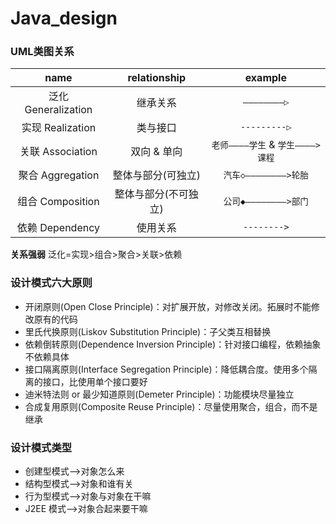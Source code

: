 # Java_design
### UML类图关系
| name | relationship | example |
|:------:|:--------------:|:---------:|
|泛化 Generalization | 继承关系 | `————————▷` |
|实现 Realization | 类与接口 | `---------▷` |
|关联 Association | 双向 & 单向 | `老师————学生` & `学生————>课程` |
|聚合 Aggregation | 整体与部分(可独立) | `汽车◇————————>轮胎` |
|组合 Composition | 整体与部分(不可独立) | `公司◆————————>部门` |
|依赖 Dependency | 使用关系 | `-------->` |

**关系强弱**
泛化=实现\>组合\>聚合\>关联\>依赖

### 设计模式六大原则
 - 开闭原则(Open Close Principle)：对扩展开放，对修改关闭。拓展时不能修改原有的代码
 - 里氏代换原则(Liskov Substitution Principle)：子父类互相替换
 - 依赖倒转原则(Dependence Inversion Principle)：针对接口编程，依赖抽象不依赖具体
 - 接口隔离原则(Interface Segregation Principle)：降低耦合度。使用多个隔离的接口，比使用单个接口要好
 - 迪米特法则 or 最少知道原则(Demeter Principle)：功能模块尽量独立
 - 合成复用原则(Composite Reuse Principle)：尽量使用聚合，组合，而不是继承
 
### 设计模式类型
 - 创建型模式-->对象怎么来
 - 结构型模式-->对象和谁有关
 - 行为型模式-->对象与对象在干嘛
 - J2EE 模式-->对象合起来要干嘛